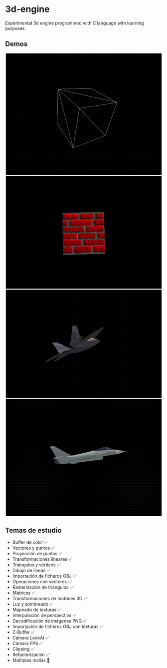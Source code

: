 # 3d-engine

Experimental 3d engine programmed with C language with learning purposes.

## Demos

<div align="center"><img src="/docs/demo_01.gif" width="500px"/></div>

<div align="center"><img src="/docs/demo_02.gif" width="500px"/></div>
<!--<div align="center"><img src="/docs/demo_03.gif" width="500px"/></div>-->

<div align="center"><img src="/docs/demo_04.gif" width="500px"/></div>

<div align="center"><img src="/docs/demo_05.gif" width="500px"/></div>

## Temas de estudio

- Buffer de color ✅
- Vectores y puntos ✅
- Proyección de puntos ✅
- Transformaciones lineares ✅
- Triángulos y vértices ✅
- Dibujo de líneas ✅
- Importación de ficheros OBJ ✅
- Operaciones con vectores ✅
- Rasterización de triángulos ✅
- Matrices ✅
- Transformaciones de matrices 3D ✅
- Luz y sombreado ✅
- Mapeado de texturas ✅
- Interpolación de perspectiva ✅
- Decodificación de imágenes PNG ✅
- Importación de ficheros OBJ con texturas ✅
- Z-Buffer ✅
- Cámara LookAt ✅
- Cámara FPS ✅
- Clipping ✅
- Refactorización ✅
- Múltiples mallas 👷
